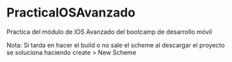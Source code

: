 # PracticaIOSAvanzado

Practica del módulo de IOS Avanzado del bootcamp de desarrollo móvil

Nota: Si tarda en hacer el build o no sale el scheme al descargar el proyecto se soluciona haciendo create > New Scheme

